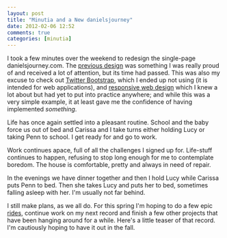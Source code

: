 ```yaml
---
layout: post
title: "Minutia and a New danielsjourney"
date: 2012-02-06 12:52
comments: true
categories: [minutia]
---
```


I took a few minutes over the weekend to redesign the single-page danielsjourney.com. The [previous design](/2011/01/22/new-danielsjourney/) was something I was really proud of and received a lot of attention, but its time had passed. This was also my excuse to check out [Twitter Bootstrap](http://twitter.github.com/bootstrap/), which I ended up not using (it is intended for web applications), and [responsive web design](http://www.alistapart.com/articles/responsive-web-design/) which I knew a lot about but had yet to put into practice anywhere; and while this was a very simple example, it at least gave me the confidence of having implemented *something*.

Life has once again settled into a pleasant routine. School and the baby force us out of bed and Carissa and I take turns either holding Lucy or taking Penn to school. I get ready for and go to work. 

Work continues apace, full of all the challenges I signed up for. Life-stuff continues to happen, refusing to stop long enough for me to contemplate boredom. The house is comfortable, pretty and always in need of repair. 

In the evenings we have dinner together and then I hold Lucy while Carissa puts Penn to bed. Then she takes Lucy and puts her to bed, sometimes falling asleep with her. I'm usually not far behind.

I still make plans, as we all do. For this spring I'm hoping to do a few epic [rides](/2011/10/23/century/), continue work on my next record and finish a few other projects that have been hanging around for a while. Here's a little teaser of that record. I'm cautiously hoping to have it out in the fall.
